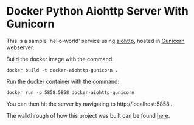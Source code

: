 # Docker Python Aiohttp Server With Gunicorn

This is a sample 'hello-world' service using [aiohttp](aiohttp.readthedocs.io), hosted in [Gunicorn](http://gunicorn.org/) webserver.

Build the docker image with the command:

```
docker build -t docker-aiohttp-gunicorn .
```

Run the docker container with the command:

```
docker run -p 5858:5858 docker-aiohttp-gunicorn
```

You can then hit the server by navigating to http://localhost:5858 .  

The walkthrough of how this project was built can be found [here](http://codevoid.io/hosting-a-python-web-service-in-gunicorn-and-docker.html).